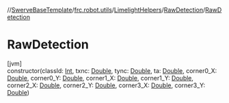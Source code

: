 //[SwerveBaseTemplate](../../../../index.md)/[frc.robot.utils](../../index.md)/[LimelightHelpers](../index.md)/[RawDetection](index.md)/[RawDetection](-raw-detection.md)

# RawDetection

[jvm]\
constructor(classId: [Int](https://kotlinlang.org/api/latest/jvm/stdlib/kotlin/-int/index.html), txnc: [Double](https://kotlinlang.org/api/latest/jvm/stdlib/kotlin/-double/index.html), tync: [Double](https://kotlinlang.org/api/latest/jvm/stdlib/kotlin/-double/index.html), ta: [Double](https://kotlinlang.org/api/latest/jvm/stdlib/kotlin/-double/index.html), corner0_X: [Double](https://kotlinlang.org/api/latest/jvm/stdlib/kotlin/-double/index.html), corner0_Y: [Double](https://kotlinlang.org/api/latest/jvm/stdlib/kotlin/-double/index.html), corner1_X: [Double](https://kotlinlang.org/api/latest/jvm/stdlib/kotlin/-double/index.html), corner1_Y: [Double](https://kotlinlang.org/api/latest/jvm/stdlib/kotlin/-double/index.html), corner2_X: [Double](https://kotlinlang.org/api/latest/jvm/stdlib/kotlin/-double/index.html), corner2_Y: [Double](https://kotlinlang.org/api/latest/jvm/stdlib/kotlin/-double/index.html), corner3_X: [Double](https://kotlinlang.org/api/latest/jvm/stdlib/kotlin/-double/index.html), corner3_Y: [Double](https://kotlinlang.org/api/latest/jvm/stdlib/kotlin/-double/index.html))

